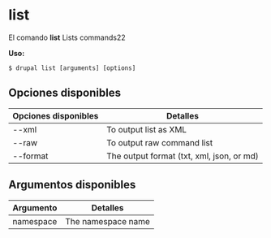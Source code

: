 # list
El comando **list** Lists commands22

**Uso:**
```
$ drupal list [arguments] [options] 
```

## Opciones disponibles
Opciones disponibles | Detalles
-------|-------------
--xml | To output list as XML
--raw | To output raw command list
--format | The output format (txt, xml, json, or md)

## Argumentos disponibles
Argumento | Detalles
---------|-------------
namespace | The namespace name
